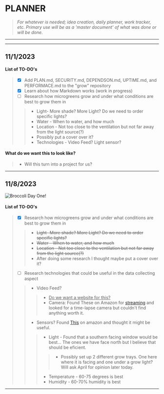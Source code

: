 # **PLANNER** 
> *For whatever is needed; idea creation, daily planner, work tracker, etc. Primary use will be as a 'master document' of what was done or will be done.*
---
---
## 11/1/2023
#### List of TO-DO's
> - [x] Add PLAN.md, SECURITY.md, DEPENDSON.md, UPTIME.md, and PERFORMACE.md to the "grow" repository
> - [x] Learn about how Markdown works (work in progress)
> - [ ] Research how microgreens grow and under what conditions are best to grow them in 
> > * Light- More shade? More Light? Do we need to order specific lights?
> > * Water - When to water, and how much
> > * Location - Not too close to the ventilation but not far away from the light source(?)
> > * Possibly put a cover over it?
> > * Technologies - Video Feed? Light sensor? 
#### What do we want this to look like?
> - Will this turn into a project for us?
---

## 11/8/2023
![Broccoli Day One!](https://github.com/DissectCyber/grow/assets/149001389/4809fe35-5a85-404f-a459-af456e7d547c)
#### List of TO-DO's
> - [x] Research how microgreens grow and under what conditions are best to grow them in 
> > * ~~Light- More shade? More Light? Do we need to order specific lights?~~
> > * ~~Water - When to water, and how much~~
> > * ~~Location - Not too close to the ventilation but not far away from the light source(?)~~
> > *  After doing some research I thought maybe put a cover over it?
> - [ ] Research technologies that could be useful in the data collecting aspect
> > * Video Feed?
> > > * <ins>Do we want a website for this?</ins>
> > > * Camera: Found These on Amazon for [streaming](https://www.amazon.com/dp/B075N1BYWB/ref=asc_df_B075N1BYWB1699376400000?tag=georiot-us-default-20&ascsubtag=cbq-us-2319533643665169400-20&geniuslink=true&th=1) and looked for a time-lapse camera but couldn't find anything worth it.
> > * Sensors? Found [This](https://www.amazon.com/Moisture-Temperature-Intensity-Environment-Gardening/dp/B09N36NBG2/ref=sxin_16_pa_sp_search_thematic_sspa?content-id=amzn1.sym.d933e485-817c-414b-a558-8d2dd91be62a%3Aamzn1.sym.d933e485-817c-414b-a558-8d2dd91be62a&crid=35E9UF99U0IKF&cv_ct_cx=plant+temperature+and+humidity+monitor&keywords=plant+temperature+and+humidity+monitor&pd_rd_i=B09N36NBG2&pd_rd_r=93ea5426-743b-4434-9cab-05c8b43d8ebb&pd_rd_w=PHSzs&pd_rd_wg=AO5aM&pf_rd_p=d933e485-817c-414b-a558-8d2dd91be62a&pf_rd_r=68BJAWYB0GYZ3307NA94&qid=1699459467&sbo=RZvfv%2F%2FHxDF%2BO5021pAnSA%3D%3D&sprefix=temperature+monitor+for+pl%2Caps%2C93&sr=1-1-04ee2115-cc39-4a76-b27b-39c36fb3a917-spons&sp_csd=d2lkZ2V0TmFtZT1zcF9zZWFyY2hfdGhlbWF0aWM&psc=1) on amazon and thought it might be useful.
> > > * Light - Found that a southern facing window would be best... The ones we have face north but I believe that should be eficient.
> > > > * Possibly set up 2 different grow trays. One here where it is facing and one under a grow light? Will ask April for opinion later today.
> > > * Temperature - 60-75 degrees is best
> > > * Humidity - 60-70% humidity is best
---
